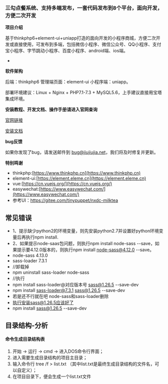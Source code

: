 ### 三勾点餐系统、支持多端发布，一套代码发布到8个平台，面向开发，方便二次开发

**项目介绍**

基于thinkphp6+element-ui+uniapp打造的面向开发的小程序商城，方便二次开发或直接使用，可发布到多端，包括微信小程序、微信公众号、QQ小程序、支付宝小程序、字节跳动小程序、百度小程序、android端、ios端。

*
**软件架构**

后端：thinkphp6 管理端页面：element-ui 小程序端：uniapp。

部署环境建议：Linux + Nginx + PHP7.1-7.3 + MySQL5.6，上手建议直接用宝塔集成环境。

**安装教程、开发文档、操作手册请进入官网查询**

[官网链接](http://www.jjjshop.net)

[安装文档](https://www.kancloud.cn/wxw850227/jjjshop-food/2471711)

**bug反馈**

如果你发现了bug，请发送邮件到 bug@jiujiujia.net，我们将及时修复并更新。

**特别鸣谢**

- thinkphp:[https://www.thinkphp.cn](https://www.thinkphp.cn)
- element-ui:[https://element.eleme.cn](https://element.eleme.cn)
- vue:[https://cn.vuejs.org/](https://cn.vuejs.org/)
- easywechat:[https://www.easywechat.com/](https://www.easywechat.com/)
- 参考UI：https://gitee.com/tinypuppet/nxdc-milktea

## 常见错误

- 1、提示缺少python2的环境变量，则先安装python2.7并设置好python环境变量后再执行npm install.
- 2、如果提示node-saas包问题，则执行npm install node-sass --save，如果提示要4.12.0版本的，则执行npm install node-sass@4.12.0 --save。
- node-sass 4.13.0
- sass-loader 7.3.1
- //卸载掉
- npm uninstall sass-loader node-sass
- //执行
- npm install sass-loader@对应版本号 sass@1.26.5  --save-dev
- npm install sass-loader@7.3.1 sass@1.26.5  --save-dev
- 若是还不行就在吧 node-sass和sass-loader删除
- 执行安装sass@1.26.5应该好了
- npm install sass@1.26.5  --save-dev


## 目录结构-分析

#### 命令生成目录结构表

1. 开始 -> 运行 -> cmd -> 进入DOS命令行界面；
2. 进入需要生成目录结构的项目主目录；
3. 输入命令行 tree /f > list.txt （其中list.txt是最终生成目录结构的文件名，可以自定义）；
4. 在项目目录下，便会生成一个list.txt文件
